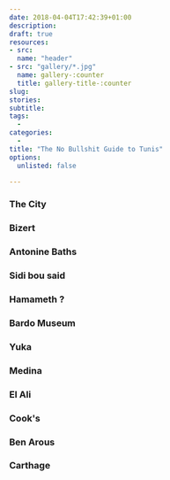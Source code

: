 ```yaml
---
date: 2018-04-04T17:42:39+01:00
description: 
draft: true
resources: 
- src: 
  name: "header"
- src: "gallery/*.jpg"
  name: gallery-:counter
  title: gallery-title-:counter
slug:
stories:
subtitle: 
tags: 
  - 
categories: 
  - 
title: "The No Bullshit Guide to Tunis"
options:
  unlisted: false

---
```


### The City

### Bizert

### Antonine Baths

### Sidi bou said

### Hamameth ?

### Bardo Museum

### Yuka

### Medina

### El Ali

### Cook's

### Ben Arous

### Carthage
